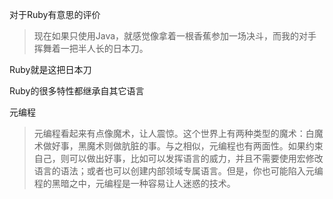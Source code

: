 
对于Ruby有意思的评价

> 现在如果只使用Java，就感觉像拿着一根香蕉参加一场决斗，而我的对手挥舞着一把半人长的日本刀。

Ruby就是这把日本刀


Ruby的很多特性都继承自其它语言

元编程

> 元编程看起来有点像魔术，让人震惊。这个世界上有两种类型的魔术：白魔术做好事，黑魔术则做肮脏的事。与之相似，元编程也有两面性。如果约束自己，则可以做出好事，比如可以发挥语言的威力，并且不需要使用宏修改语言的语法；或者也可以创建内部领域专属语言。但是，你也可能陷入元编程的黑暗之中，元编程是一种容易让人迷惑的技术。


